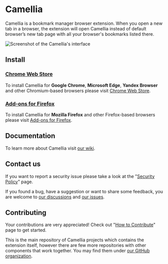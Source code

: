 # Camellia

Camellia is a bookmark manager browser extension. When you open a new tab in a browser, the extension will open Camellia instead of default browser’s new tab page with all your browser's bookmarks listed there.

![Screenshot of the Camellia's interface](https://github.com/camellia-app/camellia/assets/12474739/6c8ff946-5b08-4d20-8f31-9987900b78a3)

## Install

### [Chrome Web Store](https://chrome.google.com/webstore/detail/mamdkoclkocaejomjcaldmlgfgkgalnl)

To install Camellia for **Google Chrome**, **Microsoft Edge**, **Yandex Browser** and other Chromium-based browsers please visit [Chrome Web Store](https://chrome.google.com/webstore/detail/mamdkoclkocaejomjcaldmlgfgkgalnl).

### [Add-ons for Firefox](https://addons.mozilla.org/en-US/firefox/addon/camellia-app/)

To install Camellia for **Mozilla Firefox** and other Firefox-based browsers please visit [Add-ons for Firefox](https://addons.mozilla.org/en-US/firefox/addon/camellia-app/).

## Documentation

To learn more about Camellia visit [our wiki](https://github.com/camellia-app/camellia/wiki).

## Contact us

If you want to report a security issue please take a look at the "[Security Policy](https://github.com/camellia-app/camellia/wiki/Security-Policy)" page.

If you found a bug, have a suggestion or want to share some feedback, you are welcome to [our discussions](https://github.com/camellia-app/camellia/discussions) and [our issues](https://github.com/camellia-app/camellia/issues).

## Contributing

Your contributions are very appreciated! Check out "[How to Contribute](https://github.com/camellia-app/camellia/wiki/How-to-Contribute)" page to get started.

This is the main repository of Camellia projects which contains the extension itself, however there are few more repositories with other components that work together. You may find them under [our GitHub organization](https://github.com/camellia-app).
